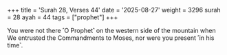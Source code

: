 +++
title = 'Surah 28, Verses 44'
date = '2025-08-27'
weight = 3296
surah = 28
ayah = 44
tags = ["prophet"]
+++

You were not there ˹O Prophet˺ on the western side of the mountain when We entrusted the Commandments to Moses, nor were you present ˹in his time˺.